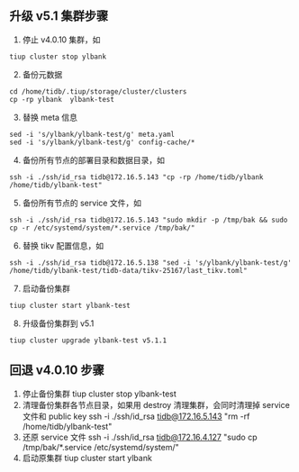 ## 升级 v5.1 集群步骤

1. 停止 v4.0.10 集群，如 

```
tiup cluster stop ylbank
```

2. 备份元数据 
```
cd /home/tidb/.tiup/storage/cluster/clusters 
cp -rp ylbank  ylbank-test
```
3. 替换 meta 信息
```
sed -i 's/ylbank/ylbank-test/g' meta.yaml
sed -i 's/ylbank/ylbank-test/g' config-cache/*
```
4. 备份所有节点的部署目录和数据目录，如
```
ssh -i ./ssh/id_rsa tidb@172.16.5.143 "cp -rp /home/tidb/ylbank /home/tidb/ylbank-test"
```
5. 备份所有节点的 service 文件，如
```
ssh -i ./ssh/id_rsa tidb@172.16.5.143 "sudo mkdir -p /tmp/bak && sudo cp -r /etc/systemd/system/*.service /tmp/bak/"
```
6. 替换 tikv 配置信息，如
```
ssh -i ./ssh/id_rsa tidb@172.16.5.138 "sed -i 's/ylbank/ylbank-test/g' /home/tidb/ylbank-test/tidb-data/tikv-25167/last_tikv.toml"
```
7. 启动备份集群
```
tiup cluster start ylbank-test
```
8. 升级备份集群到 v5.1
```
tiup cluster upgrade ylbank-test v5.1.1
```

## 回退 v4.0.10 步骤
1. 停止备份集群
tiup cluster stop ylbank-test
2. 清理备份集群各节点目录，如果用 destroy 清理集群，会同时清理掉 service 文件和 public key
ssh -i ./ssh/id_rsa tidb@172.16.5.143 "rm -rf /home/tidb/ylbank-test"
3. 还原 service 文件
ssh -i ./ssh/id_rsa tidb@172.16.4.127 "sudo cp /tmp/bak/*.service /etc/systemd/system/"
4. 启动原集群
tiup cluster start ylbank